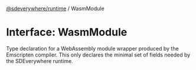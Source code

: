 [@sdeverywhere/runtime](../index.md) / WasmModule

# Interface: WasmModule

Type declaration for a WebAssembly module wrapper produced
by the Emscripten compiler.  This only declares the minimal
set of fields needed by the SDEverywhere runtime.
